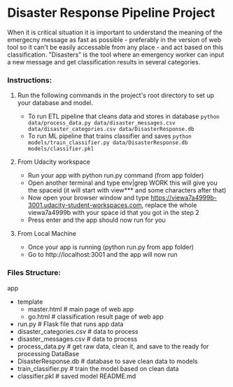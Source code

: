 # Disaster Response Pipeline Project

When it is critical situation it is important to understand the meaning of the emergecny message as fast as possible - preferably in the version of web tool so it can't be easily accessable from any place - and act based on this classification.
"Disasters" is the tool where an emergency worker can input a new message and get classification results in several categories. 

### Instructions:
1. Run the following commands in the project's root directory to set up your database and model.

    - To run ETL pipeline that cleans data and stores in database
        `python data/process_data.py data/disaster_messages.csv data/disaster_categories.csv data/DisasterResponse.db`
    - To run ML pipeline that trains classifier and saves
        `python models/train_classifier.py data/DisasterResponse.db models/classifier.pkl`

2. From Udacity workspace
	- Run your app with python run.py command (from app folder)
	- Open another terminal and type env|grep WORK this will give you the spaceid (it will start with view*** and some characters after that)
	- Now open your browser window and type https://viewa7a4999b-3001.udacity-student-workspaces.com, replace the whole viewa7a4999b with your space id that you got in the step 2
	- Press enter and the app should now run for you

2. From Local Machine
	- Once your app is running (python run.py from app folder)
	- Go to http://localhost:3001 and the app will now run

### Files Structure:
app
- template
	- master.html # main page of web app
	- go.html # classification result page of web app
- run.py # Flask file that runs app
data
- disaster_categories.csv # data to process
- disaster_messages.csv # data to process
- process_data.py # get raw data, clean it, and save to the ready for processing DataBase
- DisasterResponse.db # database to save clean data to
models
- train_classifier.py # train the model based on clean data
- classifier.pkl # saved model
README.md
